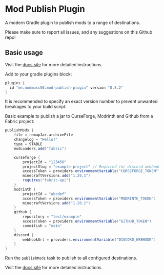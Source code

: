 # Mod Publish Plugin
A modern Gradle plugin to publish mods to a range of destinations.

Please make sure to report all issues, and any suggestions on this Github repo!

## Basic usage
Visit the [docs site](https://modmuss50.github.io/mod-publish-plugin/) for more detailed instructions.

Add to your gradle plugins block:

```gradle
plugins {
  id "me.modmuss50.mod-publish-plugin" version "0.8.2"
}
```

It is recommended to specify an exact version number to prevent unwanted breakages to your build script.

Basic example to publish a jar to CurseForge, Modrinth and Github from a Fabric project:
```gradle
publishMods {
    file = remapJar.archiveFile
    changelog = "Hello!"
    type = STABLE
    modLoaders.add("fabric")

    curseforge {
        projectId = "123456"
        projectSlug = "example-project" // Required for discord webhook
        accessToken = providers.environmentVariable("CURSEFORGE_TOKEN")
        minecraftVersions.add("1.20.1")
        requires("fabric-api")
    }
    modrinth {
        projectId = "abcdef"
        accessToken = providers.environmentVariable("MODRINTH_TOKEN")
        minecraftVersions.add("1.20.1")
    }
    github {
        repository = "test/example"
        accessToken = providers.environmentVariable("GITHUB_TOKEN")
        commitish = "main"
    }
    discord {
        webhookUrl = providers.environmentVariable("DISCORD_WEBHOOK")
    }
}
```

Run the `publishMods` task to publish to all configured destinations.

Visit the [docs site](https://modmuss50.github.io/mod-publish-plugin/) for more detailed instructions.